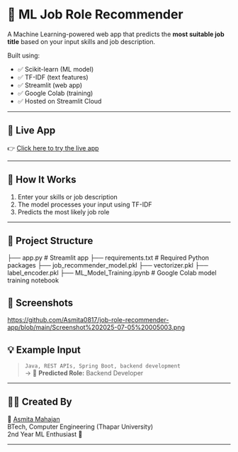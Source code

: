 # 🔮 ML Job Role Recommender

A Machine Learning-powered web app that predicts the **most suitable job title** based on your input skills and job description.

Built using:
- ✅ Scikit-learn (ML model)
- ✅ TF-IDF (text features)
- ✅ Streamlit (web app)
- ✅ Google Colab (training)
- ✅ Hosted on Streamlit Cloud

---

## 🚀 Live App

👉 [Click here to try the live app](https://your-app-name.streamlit.app)

---

## 🧠 How It Works

1. Enter your skills or job description  
2. The model processes your input using TF-IDF  
3. Predicts the most likely job role

---

## 📂 Project Structure
├── app.py # Streamlit app
├── requirements.txt # Required Python packages
├── job_recommender_model.pkl
├── vectorizer.pkl
├── label_encoder.pkl
├── ML_Model_Training.ipynb # Google Colab model training notebook




## 📸 Screenshots

https://github.com/Asmita0817/job-role-recommender-app/blob/main/Screenshot%202025-07-05%20005003.png



## 💡 Example Input

> `Java, REST APIs, Spring Boot, backend development`  
→ 🎯 **Predicted Role:** Backend Developer

---

## 🙋‍♀️ Created By

👑 [Asmita Mahajan](https://www.linkedin.com/in/your-link)  
BTech, Computer Engineering (Thapar University)  
2nd Year ML Enthusiast 🚀

---


